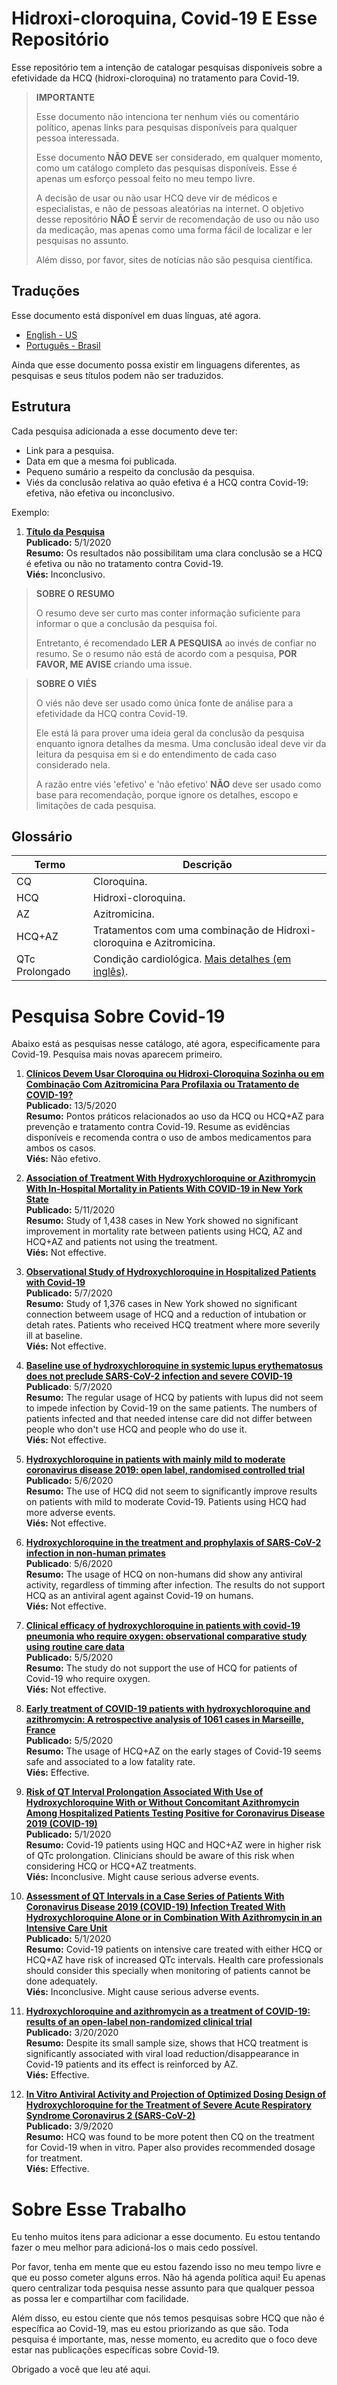 # Hidroxi-cloroquina, Covid-19 E Esse Repositório

Esse repositório tem a intenção de catalogar pesquisas disponíveis sobre a efetividade da HCQ (hidroxi-cloroquina) no tratamento para Covid-19.

> **IMPORTANTE**
> 
> Esse documento não intenciona ter nenhum viés ou comentário político, apenas links para pesquisas disponíveis para qualquer pessoa interessada. 
> 
> Esse documento **NÃO DEVE** ser considerado, em qualquer momento, como um catálogo completo das pesquisas disponíveis. Esse é apenas um esforço pessoal feito no meu tempo livre.
> 
> A decisão de usar ou não usar HCQ deve vir de médicos e especialistas, e não de pessoas aleatórias na internet. O objetivo desse repositório **NÃO É** servir de recomendação de uso ou não uso da medicação, mas apenas como uma forma fácil de localizar e ler pesquisas no assunto.
> 
> Além disso, por favor, sites de notícias não são pesquisa científica.

## Traduções

Esse documento está disponível em duas línguas, até agora.

- [English - US](README.md)
- [Português - Brasil](README.pt-br.md)

Ainda que esse documento possa existir em linguagens diferentes, as pesquisas e seus títulos podem não ser traduzidos.

## Estrutura

Cada pesquisa adicionada a esse documento deve ter:

- Link para a pesquisa.
- Data em que a mesma foi publicada.
- Pequeno sumário a respeito da conclusão da pesquisa.
- Viés da conclusão relativa ao quão efetiva é a HCQ contra Covid-19: efetiva, não efetiva ou inconclusivo.

Exemplo:

1. **[Título da Pesquisa](http://someurl.com/the-research)**  
**Publicado:** 5/1/2020  
**Resumo:** Os resultados não possibilitam uma clara conclusão se a HCQ é efetiva ou não no tratamento contra Covid-19.  
**Viés:** Inconclusivo.

> **SOBRE O RESUMO**
> 
> O resumo deve ser curto mas conter informação suficiente para informar o que a conclusão da pesquisa foi.
> 
> Entretanto, é recomendado **LER A PESQUISA** ao invés de confiar no resumo. Se o resumo não está de acordo com a pesquisa, **POR FAVOR, ME AVISE** criando uma issue.

> **SOBRE O VIÉS**
> 
> O viés não deve ser usado como única fonte de análise para a efetividade da HCQ contra Covid-19.
> 
> Ele está lá para prover uma ideia geral da conclusão da pesquisa enquanto ignora detalhes da mesma. Uma conclusão ideal deve vir da leitura da pesquisa em si e do entendimento de cada caso considerado nela.
> 
> A razão entre viés 'efetivo' e 'não efetivo' **NÃO** deve ser usado como base para recomendação, porque ignore os detalhes, escopo e limitações de cada pesquisa.

## Glossário

| Termo            | Descrição                                               |
| ---------------- | ------------------------------------------------------- |
| CQ               | Cloroquina.                                             |
| HCQ              | Hidroxi-cloroquina.                                     |
| AZ               | Azitromicina.                                           |
| HCQ+AZ           | Tratamentos com uma combinação de Hidroxi-cloroquina e Azitromicina. |
| QTc Prolongado   | Condição cardiológica. [Mais detalhes (em inglês)](https://www.mayoclinic.org/diseases-conditions/long-qt-syndrome/symptoms-causes/syc-20352518). |

# Pesquisa Sobre Covid-19

Abaixo está as pesquisas nesse catálogo, até agora, especificamente para Covid-19. Pesquisa mais novas aparecem primeiro.

1. **[Clínicos Devem Usar Cloroquina ou Hidroxi-Cloroquina Sozinha ou em Combinação Com Azitromicina Para Profilaxia ou Tratamento de COVID-19?](https://www.acpjournals.org/doi/10.7326/M20-1998)**  
**Publicado:** 13/5/2020  
**Resumo:** Pontos práticos relacionados ao uso da HCQ ou HCQ+AZ para prevenção e tratamento contra Covid-19. Resume as evidências disponíveis e recomenda contra o uso de ambos medicamentos para ambos os casos.  
**Viés:** Não efetivo.  

1. **[Association of Treatment With Hydroxychloroquine or Azithromycin With In-Hospital Mortality in Patients With COVID-19 in New York State](https://jamanetwork.com/journals/jama/fullarticle/2766117)**  
**Publicado:** 5/11/2020  
**Resumo:** Study of 1,438 cases in New York showed no significant improvement in mortality rate between patients using HCQ, AZ and HCQ+AZ and patients not using the treatment.  
**Viés:** Not effective.  

1. **[Observational Study of Hydroxychloroquine in Hospitalized Patients with Covid-19](https://www.nejm.org/doi/full/10.1056/NEJMoa2012410)**  
**Publicado:** 5/7/2020  
**Resumo:** Study of 1,376 cases in New York showed no significant connection betweem usage of HCQ and a reduction of intubation or detah rates. Patients who received HCQ treatment where more severily ill at baseline.   
**Viés:** Not effective.

1. **[Baseline use of hydroxychloroquine in systemic lupus erythematosus does not preclude SARS-CoV-2 infection and severe COVID-19](https://ard.bmj.com/content/early/2020/05/07/annrheumdis-2020-217690)**  
**Publicado**: 5/7/2020  
**Resumo:** The regular usage of HCQ by patients with lupus did not seem to impede infection by Covid-19 on the same patients. The numbers of patients infected and that needed intense care did not differ between people who don't use HCQ and people who do use it.  
**Viés:** Not effective.  

1. **[Hydroxychloroquine in patients with mainly mild to moderate coronavirus disease 2019: open label, randomised controlled trial](https://www.bmj.com/content/369/bmj.m1849)**  
**Publicado:** 5/6/2020  
**Resumo:** The use of HCQ did not seem to significantly improve results on patients with mild to moderate Covid-19. Patients using HCQ had more adverse events.  
**Viés:** Not effective.  

1. **[Hydroxychloroquine in the treatment and prophylaxis of SARS-CoV-2 infection in non-human primates](https://www.researchsquare.com/article/rs-27223/v1)**  
**Publicado**: 5/6/2020  
**Resumo:** The usage of HCQ on non-humans did show any antiviral activity, regardless of timming after infection. The results do not support HCQ as an antiviral agent against Covid-19 on humans.  
**Viés:** Not effective.  

1. **[Clinical efficacy of hydroxychloroquine in patients with covid-19 pneumonia who require oxygen: observational comparative study using routine care data](https://www.bmj.com/content/369/bmj.m1844.abstract)**  
**Publicado:** 5/5/2020  
**Resumo:** The study do not support the use of HCQ for patients of Covid-19 who require oxygen.  
**Viés:** Not effective.  

1. **[Early treatment of COVID-19 patients with hydroxychloroquine and azithromycin: A retrospective analysis of 1061 cases in Marseille, France](https://www.sciencedirect.com/science/article/pii/S1477893920302179)**  
**Publicado:** 5/5/2020  
**Resumo:** The usage of HCQ+AZ on the early stages of Covid-19 seems safe and associated to a low fatality rate.  
**Viés:** Effective.  

1. **[Risk of QT Interval Prolongation Associated With Use of Hydroxychloroquine With or Without Concomitant Azithromycin Among Hospitalized Patients Testing Positive for Coronavirus Disease 2019 (COVID-19)](https://jamanetwork.com/journals/jamacardiology/fullarticle/2765631)**  
**Publicado:** 5/1/2020  
**Resumo:** Covid-19 patients using HQC and HQC+AZ were in higher risk of QTc prolongation. Clinicians should be aware of this risk when considering HCQ or HCQ+AZ treatments.  
**Viés:** Inconclusive. Might cause serious adverse events.

1. **[Assessment of QT Intervals in a Case Series of Patients With Coronavirus Disease 2019 (COVID-19) Infection Treated With Hydroxychloroquine Alone or in Combination With Azithromycin in an Intensive Care Unit](https://jamanetwork.com/journals/jamacardiology/fullarticle/2765633)**  
**Publicado:** 5/1/2020  
**Resumo:** Covid-19 patients on intensive care treated with either HCQ or HCQ+AZ have risk of increased QTc intervals. Health care professionals should consider this specially when monitoring of patients cannot be done adequately.  
**Viés:** Inconclusive. Might cause serious adverse events.  

1. **[Hydroxychloroquine and azithromycin as a treatment of COVID-19: results of an open-label non-randomized clinical trial](https://www.sciencedirect.com/science/article/pii/S0924857920300996)**  
**Publicado:** 3/20/2020  
**Resumo:** Despite its small sample size, shows that HCQ treatment is significantly associated with viral load reduction/disappearance in Covid-19 patients and its effect is reinforced by AZ.  
**Viés:** Effective.

1. **[In Vitro Antiviral Activity and Projection of Optimized Dosing Design of Hydroxychloroquine for the Treatment of Severe Acute Respiratory Syndrome Coronavirus 2 (SARS-CoV-2)](https://academic.oup.com/cid/advance-article/doi/10.1093/cid/ciaa237/5801998)**  
**Publicado:** 3/9/2020  
**Resumo:** HCQ was found to be more potent then CQ on the treatment for Covid-19 when in vitro. Paper also provides recommended dosage for treatment.  
**Viés:** Effective.

# Sobre Esse Trabalho

Eu tenho muitos itens para adicionar a esse documento. Eu estou tentando fazer o meu melhor para adicioná-los o mais cedo possível.

Por favor, tenha em mente que eu estou fazendo isso no meu tempo livre e que eu posso cometer alguns erros. Não há agenda política aqui! Eu apenas quero centralizar toda pesquisa nesse assunto para que qualquer pessoa as possa ler e compartilhar com facilidade.

Além disso, eu estou ciente que nós temos pesquisas sobre HCQ que não é específica ao Covid-19, mas eu estou priorizando as que são. Toda pesquisa é importante, mas, nesse momento, eu acredito que o foco deve estar nas publicações específicas sobre Covid-19.

Obrigado a você que leu até aqui.
